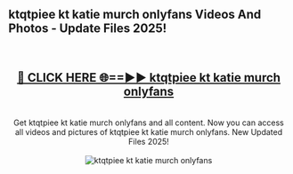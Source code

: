 <h2>ktqtpiee kt katie murch onlyfans Videos And Photos - Update Files 2025!</h2>
<br>
<div align="center">
<h2><a href="https://linkcuts.com/hfmhzwbr" rel="nofollow">🔴 CLICK HERE 🌐==►► ktqtpiee kt katie murch onlyfans</a></h2>
<br>
Get ktqtpiee kt katie murch onlyfans and all content. Now you can access all videos and pictures of ktqtpiee kt katie murch onlyfans. New Updated Files 2025!
<br>
<br>
<a href="https://linkcuts.com/hfmhzwbr" rel="nofollow" data-target="animated-image.originalLink"><img src="https://i.ibb.co.com/WyWwxjT/player-gif2.gif" alt="ktqtpiee kt katie murch onlyfans" style="max-width: 100%; display: inline-block;" data-target="animated-image.originalImage"></a>
</div>
<br>